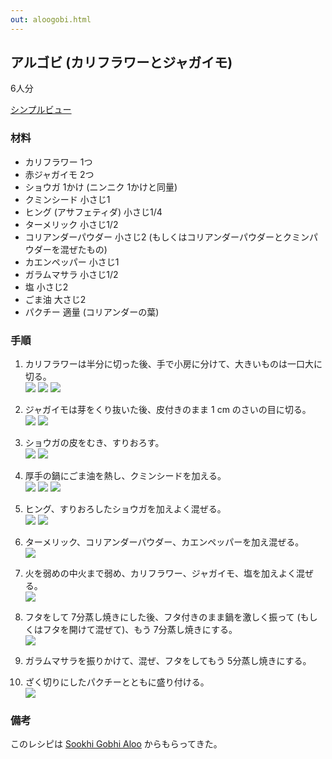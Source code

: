 ```yaml
---
out: aloogobi.html
---
```


アルゴビ (カリフラワーとジャガイモ)
----------------------------

6人分

<p><script src="../files/hide.js"></script>
<a href="#" onclick="hidepictures();" id="hider">シンプルビュー</a></p>

### 材料

- カリフラワー 1つ
- 赤ジャガイモ 2つ
- ショウガ 1かけ (ニンニク 1かけと同量)
- クミンシード 小さじ1
- ヒング (アサフェティダ) 小さじ1/4
- ターメリック 小さじ1/2
- コリアンダーパウダー 小さじ2 (もしくはコリアンダーパウダーとクミンパウダーを混ぜたもの)
- カエンペッパー 小さじ1
- ガラムマサラ 小さじ1/2
- 塩 小さじ2
- ごま油 大さじ2
- パクチー 適量 (コリアンダーの葉) 

### 手順

1. カリフラワーは半分に切った後、手で小房に分けて、大きいものは一口大に切る。    <br>
   <img src="../files/ag-step1.jpg"/>
   <img src="../files/ag-step1b.jpg"/>
   <img src="../files/ag-step1c.jpg"/>

2. ジャガイモは芽をくり抜いた後、皮付きのまま 1 cm のさいの目に切る。    <br>
   <img src="../files/ag-step2.jpg"/>
   <img src="../files/ag-step2b.jpg"/>

3. ショウガの皮をむき、すりおろす。    <br>
   <img src="../files/ag-step3.jpg"/>
   <img src="../files/ag-step3b.jpg"/>

4. 厚手の鍋にごま油を熱し、クミンシードを加える。    <br>
   <img src="../files/ag-step4.jpg"/>
   <img src="../files/ag-step4b.jpg"/>
   <img src="../files/ag-step4c.jpg"/>

5. ヒング、すりおろしたショウガを加えよく混ぜる。    <br>
   <img src="../files/ag-step5.jpg"/>
   <img src="../files/ag-step5b.jpg"/>

6. ターメリック、コリアンダーパウダー、カエンペッパーを加え混ぜる。    <br>
   <img src="../files/ag-step6.jpg"/>

7. 火を弱めの中火まで弱め、カリフラワー、ジャガイモ、塩を加えよく混ぜる。    <br>
   <img src="../files/ag-step7.jpg"/>

8. フタをして 7分蒸し焼きにした後、フタ付きのまま鍋を激しく振って (もしくはフタを開けて混ぜて)、もう 7分蒸し焼きにする。    <br>
   <img src="../files/ag-step8.jpg"/>

9. ガラムマサラを振りかけて、混ぜ、フタをしてもう 5分蒸し焼きにする。

10. ざく切りにしたパクチーとともに盛り付ける。    <br>
    <img src="../files/aloogobi.jpg"/>

### 備考

このレシピは [Sookhi Gobhi Aloo](http://madteaparty.wordpress.com/2007/11/30/sookhi-gobhi-aloo/) からもらってきた。
